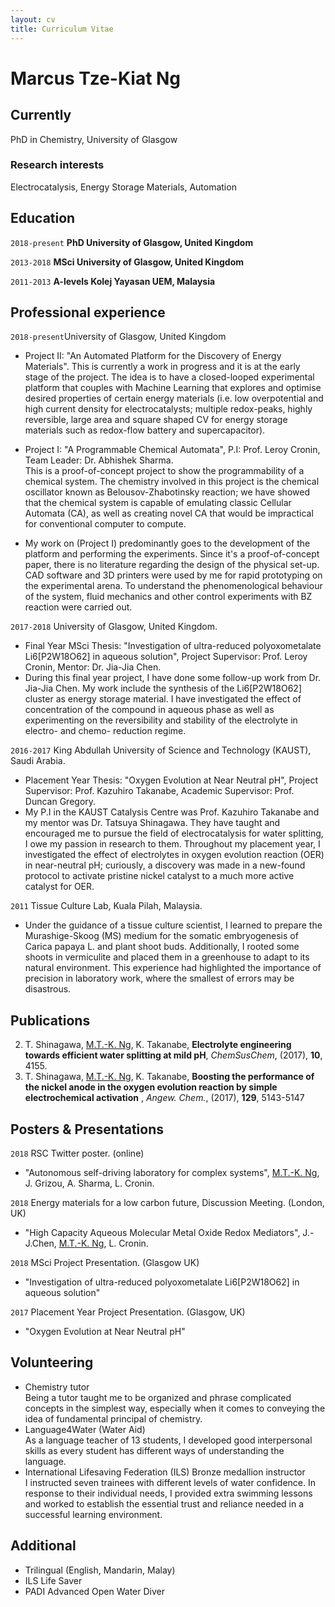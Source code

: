 ```yaml
---
layout: cv
title: Curriculum Vitae
---
```

# Marcus Tze-Kiat Ng




## Currently

PhD in Chemistry, University of Glasgow


### Research interests

Electrocatalysis, Energy Storage Materials, Automation

## Education

`2018-present`
__PhD University of Glasgow, United Kingdom__

`2013-2018`
__MSci University of Glasgow, United Kingdom__

`2011-2013`
__A-levels Kolej Yayasan UEM, Malaysia__

## Professional experience

`2018-present`University of Glasgow, United Kingdom

- Project II: "An Automated Platform for the Discovery of Energy Materials". This is currently a work in progress 
and it is at the early stage of the project. The idea is to have a closed-looped experimental platform that couples with
Machine Learning that explores and optimise desired properties of certain energy materials (i.e. low overpotential and
high current density for electrocatalysts; multiple redox-peaks, highly reversible, large area and square shaped CV for
energy storage materials such as redox-flow battery and supercapacitor).

- Project I: "A Programmable Chemical Automata", P.I: Prof. Leroy Cronin, Team Leader: Dr. Abhishek Sharma. <br/>
This is a proof-of-concept project to show the programmability of  a chemical system. The chemistry involved in this
project is the chemical oscillator known as Belousov-Zhabotinsky reaction; we have showed that the chemical system
is capable of emulating classic Cellular Automata (CA), as well as creating novel CA that would be impractical for 
conventional computer to compute. 
- My work on (Project I) predominantly goes to the development of the platform and performing the experiments. 
Since it's a proof-of-concept paper, there is no literature regarding the design of the physical set-up. CAD software and 
3D printers were used by me for rapid prototyping on the experimental arena. To understand the phenomenological behaviour
of the system, fluid mechanics and other control experiments with BZ reaction were carried out. 

`2017-2018` University of Glasgow, United Kingdom.

- Final Year MSci Thesis: "Investigation of ultra-reduced polyoxometalate Li6[P2W18O62] in aqueous solution", Project
Supervisor: Prof. Leroy Cronin, Mentor: Dr. Jia-Jia Chen. 
- During this final year project, I have done some follow-up work from Dr. Jia-Jia Chen. My work include the synthesis
of the Li6[P2W18O62] cluster as energy storage material. I have investigated the effect of concentration of the compound
in aqueous phase as well as experimenting on the reversibility and stability of the electrolyte in electro- and chemo-
reduction regime. 

`2016-2017` King Abdullah University of Science and Technology (KAUST), Saudi Arabia.
- Placement Year Thesis: "Oxygen Evolution at Near Neutral pH", Project Supervisor: Prof. Kazuhiro Takanabe,
Academic Supervisor: Prof. Duncan Gregory.
- My P.I in the KAUST Catalysis Centre was Prof. Kazuhiro Takanabe and my mentor was Dr. Tatsuya Shinagawa. 
They have taught and encouraged me to pursue the field of electrocatalysis for water splitting, I owe my passion in research
to them. Throughout my placement year, I investigated the effect of electrolytes in oxygen evolution reaction (OER) in 
near-neutral pH; curiously, a discovery was made in a new-found protocol to activate pristine nickel catalyst to a much 
more active catalyst for OER.

`2011` Tissue Culture Lab, Kuala Pilah, Malaysia.
- Under the guidance of a tissue culture scientist, I learned to prepare the Murashige-Skoog (MS) medium for the somatic 
embryogenesis of Carica papaya L. and plant shoot buds. Additionally, I rooted some shoots in vermiculite and placed 
them in a greenhouse to adapt to its natural environment. This experience had highlighted the importance of 
precision in laboratory work, where the smallest of errors may be disastrous.

## Publications

 2) T. Shinagawa, <u>M.T.-K. Ng</u>, K. Takanabe, **Electrolyte engineering towards efficient water splitting at mild pH**, 
<i>ChemSusChem</i>, (2017), **10**, 4155.
 1) T. Shinagawa, <u>M.T.-K. Ng</u>, K. Takanabe, **Boosting the performance of the nickel anode in the oxygen evolution reaction by simple electrochemical activation** 
, <i>Angew. Chem.</i>, (2017), **129**, 5143-5147


## Posters & Presentations
`2018` RSC Twitter poster. (online)
 - "Autonomous self-driving laboratory for complex systems", <u>M.T.-K. Ng</u>, J. Grizou, A. Sharma, L. Cronin.

`2018` Energy materials for a low carbon future, Discussion Meeting. (London, UK)
 - "High Capacity Aqueous Molecular Metal Oxide Redox Mediators", J.-J.Chen, <u>M.T.-K. Ng</u>, L. Cronin.
 
`2018` MSci Project Presentation. (Glasgow UK)
 
 - "Investigation of ultra-reduced polyoxometalate Li6[P2W18O62] in aqueous solution"
 
`2017` Placement Year Project Presentation. (Glasgow, UK)

- "Oxygen Evolution at Near Neutral pH"

## Volunteering

- Chemistry tutor <br/>
Being a tutor taught me to be organized and phrase complicated concepts in the simplest way, especially when it comes to conveying the idea of fundamental principal of chemistry.
- Language4Water (Water Aid) <br/>
As a language teacher of 13 students, I developed good interpersonal skills as every student has different ways of understanding the language.
- International Lifesaving Federation (ILS) Bronze medallion instructor <br/>
I instructed seven trainees with different levels of water confidence. In response to their individual needs, I provided extra swimming lessons and worked to establish the essential trust and reliance needed in a successful learning environment.


## Additional 
- Trilingual (English, Mandarin, Malay)
- ILS Life Saver
- PADI Advanced Open Water Diver 


<!-- ### Footer

Last updated: May 2020 -->


